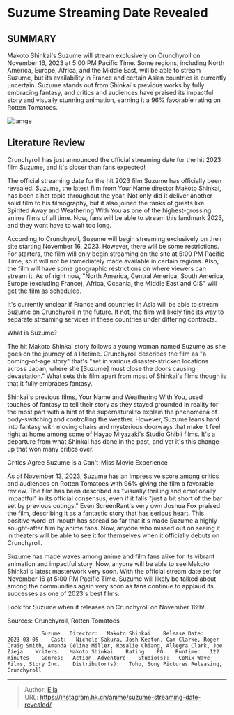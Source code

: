 # Suzume Streaming Date Revealed


## SUMMARY 



  Makoto Shinkai&#39;s Suzume will stream exclusively on Crunchyroll on November 16, 2023 at 5:00 PM Pacific Time.   Some regions, including North America, Europe, Africa, and the Middle East, will be able to stream Suzume, but its availability in France and certain Asian countries is currently uncertain.   Suzume stands out from Shinkai&#39;s previous works by fully embracing fantasy, and critics and audiences have praised its impactful story and visually stunning animation, earning it a 96% favorable rating on Rotten Tomatoes.  

![iamge](https://static1.srcdn.com/wordpress/wp-content/uploads/2023/11/suzume-featured.jpg)

## Literature Review

Crunchyroll has just announced the official streaming date for the hit 2023 film Suzume, and it&#39;s closer than fans expected!




The official streaming date for the hit 2023 film Suzume has officially been revealed. Suzume, the latest film from Your Name director Makoto Shinkai, has been a hot topic throughout the year. Not only did it deliver another solid film to his filmography, but it also joined the ranks of greats like Spirited Away and Weathering With You as one of the highest-grossing anime films of all time. Now, fans will be able to stream this landmark 2023, and they wont have to wait too long.




According to Crunchyroll, Suzume will begin streaming exclusively on their site starting November 16, 2023. However, there will be some restrictions. For starters, the film will only begin streaming on the site at 5:00 PM Pacific Time, so it will not be immediately made available in certain regions. Also, the film will have some geographic restrictions on where viewers can stream it. As of right now, &#34;North America, Central America, South America, Europe (excluding France), Africa, Oceania, the Middle East and CIS&#34; will get the film as scheduled.


 

It&#39;s currently unclear if France and countries in Asia will be able to stream Suzume on Crunchyroll in the future. If not, the film will likely find its way to separate streaming services in these countries under differing contracts.





 What is Suzume? 


          

The hit Makoto Shinkai story follows a young woman named Suzume as she goes on the journey of a lifetime. Crunchyroll describes the film as &#34;a coming-of-age story&#34; that&#39;s &#34;set in various disaster-stricken locations across Japan, where she [Suzume] must close the doors causing devastation.&#34; What sets this film apart from most of Shinkai&#39;s films though is that it fully embraces fantasy.

Shinkai&#39;s previous films, Your Name and Weathering With You, used touches of fantasy to tell their story as they stayed grounded in reality for the most part with a hint of the supernatural to explain the phenomena of body-switching and controlling the weather. However, Suzume leans hard into fantasy with moving chairs and mysterious doorways that make it feel right at home among some of Hayao Miyazaki&#39;s Studio Ghibli films. It&#39;s a departure from what Shinkai has done in the past, and yet it&#39;s this change-up that won many critics over.






 Critics Agree Suzume is a Can&#39;t-Miss Movie Experience 
          

As of November 13, 2023, Suzume has an impressive score among critics and audiences on Rotten Tomatoes with 96% giving the film a favorable review. The film has been described as &#34;visually thrilling and emotionally impactful&#34; in its official consensus, even if it falls &#34;just a bit short of the bar set by previous outings.&#34; Even ScreenRant&#39;s very own Joshua Fox praised the film, describing it as a fantastic story that has serious heart. This positive word-of-mouth has spread so far that it&#39;s made Suzume a highly sought-after film by anime fans. Now, anyone who missed out on seeing it in theaters will be able to see it for themselves when it officially debuts on Crunchyroll.

Suzume has made waves among anime and film fans alike for its vibrant animation and impactful story. Now, anyone will be able to see Makoto Shinkai&#39;s latest masterwork very soon. With the official stream date set for November 16 at 5:00 PM Pacific Time, Suzume will likely be talked about among the communities again very soon as fans continue to applaud its successes as one of 2023&#39;s best films.




Look for Suzume when it releases on Crunchyroll on November 16th!

Sources: Crunchyroll, Rotten Tomatoes

               Suzume   Director:   Makoto Shinkai    Release Date:   2023-03-05    Cast:   Nichole Sakura, Josh Keaton, Cam Clarke, Roger Craig Smith, Amanda Céline Miller, Rosalie Chiang, Allegra Clark, Joe Zieja    Writers:   Makoto Shinkai    Rating:   PG    Runtime:   122 minutes    Genres:   Action, Adventure    Studio(s):   CoMix Wave Films, Story Inc.    Distributor(s):   Toho, Sony Pictures Releasing, Crunchyroll      

---

> Author: [Ella](https://instagram.hk.cn/)  
> URL: https://instagram.hk.cn/anime/suzume-streaming-date-revealed/  

